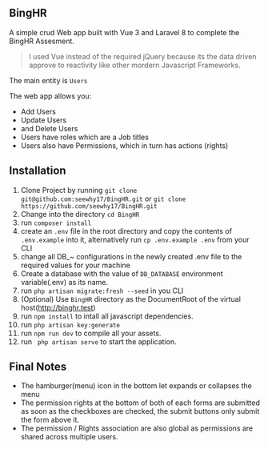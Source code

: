 ## BingHR

A simple crud Web app built with Vue 3 and Laravel 8 to complete the BingHR Assesment.


> I used Vue instead of the required jQuery because its the data driven approve to reactivity like other mordern Javascript Frameworks.

The main entity is ```Users```

The web app allows you:
- Add Users
- Update Users
- and Delete Users
- Users have roles which are a Job titles
- Users also have Permissions, which in turn has actions (rights)

## Installation

1. Clone Project by running ```git clone git@github.com:seewhy17/BingHR.git``` or ```git clone https://github.com/seewhy17/BingHR.git```
2. Change into the directory ```cd BingHR```
3. run ```composer install```
4. create an ```.env``` file in the root directory and copy the contents of ```.env.example``` into it, alternatively run ```cp .env.example .env``` from your CLI
5. change all DB_~ configurations in the newly created .env file to the required values for your machine
6. Create a database with the value of ```DB_DATABASE``` environment variable(.env) as its name.
7. run ```php artisan migrate:fresh --seed``` in you CLI
8. (Optional) Use ```BingHR``` directory as the DocumentRoot of the virtual host(http://binghr.test)
9. run ```npm install``` to intall all javascript dependencies.
10. run ```php artisan key:generate```
11. run ```npm run dev``` to compile all your assets.
12. run ``` php artisan serve``` to start the application.

## Final Notes
- The hamburger(menu) icon in the bottom let expands or collapses the menu
- The permission rights at the bottom of both of each forms are submitted as soon as the checkboxes are checked, the submit buttons only submit the form above it.
- The permission / Rights association are also global as permissions are shared across multiple users.
